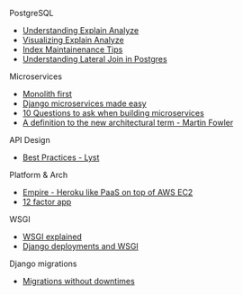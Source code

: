 PostgreSQL

- [Understanding Explain Analyze](https://www.depesz.com/tag/explain/)
- [Visualizing Explain Analyze](https://explain.depesz.com/)
- [Index Maintainenance Tips](https://wiki.postgresql.org/wiki/Index_Maintenance)
- [Understanding Lateral Join in Postgres](http://blog.heapanalytics.com/postgresqls-powerful-new-join-type-lateral/)


Microservices
- [Monolith first](http://martinfowler.com/bliki/MonolithFirst.html)
- [Django microservices made easy](https://opbeat.com/community/posts/django-microservices-made-easy-by-paul-hallett/)
- [10 Questions to ask when building microservices](https://www.datawire.io/creating-a-microservice-answer-these-10-questions-first/)
- [A definition to the new architectural term - Martin Fowler](http://martinfowler.com/articles/microservices.html)

API Design
- [Best Practices - Lyst](https://github.com/lyst/MakingLyst/tree/master/api-best-practices#common-pitfalls)

Platform & Arch
- [Empire - Heroku like PaaS on top of AWS EC2](https://github.com/remind101/empire)
- [12 factor app](http://12factor.net/)


WSGI
- [WSGI explained](https://www.fullstackpython.com/wsgi-servers.html)
- [Django deployments and WSGI](https://docs.djangoproject.com/en/1.9/howto/deployment/wsgi/)
 
Django migrations
- [Migrations without downtimes](http://pankrat.github.io/2015/django-migrations-without-downtimes/)
 
